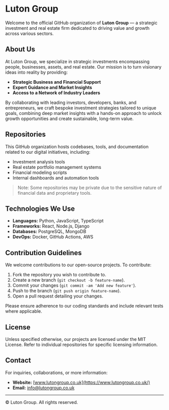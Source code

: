 # Luton Group

Welcome to the official GitHub organization of **Luton Group** — a strategic investment and real estate firm dedicated to driving value and growth across various sectors.

## About Us

At Luton Group, we specialize in strategic investments encompassing people, businesses, assets, and real estate. Our mission is to turn visionary ideas into reality by providing:

- **Strategic Business and Financial Support**
- **Expert Guidance and Market Insights**
- **Access to a Network of Industry Leaders**

By collaborating with leading investors, developers, banks, and entrepreneurs, we craft bespoke investment strategies tailored to unique goals, combining deep market insights with a hands-on approach to unlock growth opportunities and create sustainable, long-term value.

## Repositories

This GitHub organization hosts codebases, tools, and documentation related to our digital initiatives, including:

- Investment analysis tools
- Real estate portfolio management systems
- Financial modeling scripts
- Internal dashboards and automation tools

> Note: Some repositories may be private due to the sensitive nature of financial data and proprietary tools.

## Technologies We Use

- **Languages:** Python, JavaScript, TypeScript
- **Frameworks:** React, Node.js, Django
- **Databases:** PostgreSQL, MongoDB
- **DevOps:** Docker, GitHub Actions, AWS

## Contribution Guidelines

We welcome contributions to our open-source projects. To contribute:

1. Fork the repository you wish to contribute to.
2. Create a new branch (`git checkout -b feature-name`).
3. Commit your changes (`git commit -am 'Add new feature'`).
4. Push to the branch (`git push origin feature-name`).
5. Open a pull request detailing your changes.

Please ensure adherence to our coding standards and include relevant tests where applicable.

## License

Unless specified otherwise, our projects are licensed under the MIT License. Refer to individual repositories for specific licensing information.

## Contact

For inquiries, collaborations, or more information:

- **Website:** [www.lutongroup.co.uk](https://www.lutongroup.co.uk/)
- **Email:** [info@lutongroup.co.uk](mailto:contact@lutongroup.co.uk)

---

© Luton Group. All rights reserved.
